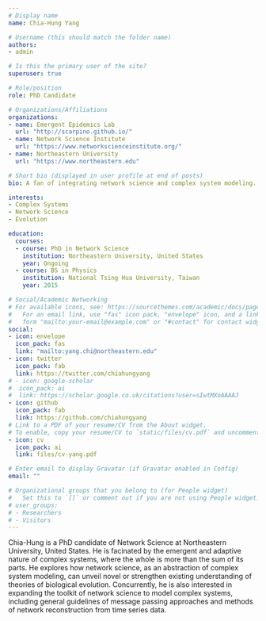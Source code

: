 ```yaml
---
# Display name
name: Chia-Hung Yang

# Username (this should match the folder name)
authors:
- admin

# Is this the primary user of the site?
superuser: true

# Role/position
role: PhD Candidate

# Organizations/Affiliations
organizations:
- name: Emergent Epidemics Lab
  url: "http://scarpino.github.io/"
- name: Network Science Institute
  url: "https://www.networkscienceinstitute.org/"
- name: Northeastern University
  url: "https://www.northeastern.edu"

# Short bio (displayed in user profile at end of posts)
bio: A fan of integrating network science and complex system modeling.

interests:
- Complex Systems
- Network Science
- Evolution

education:
  courses:
  - course: PhD in Network Science
    institution: Northeastern University, United States
    year: Ongoing
  - course: BS in Physics
    institution: National Tsing Hua University, Taiwan
    year: 2015

# Social/Academic Networking
# For available icons, see: https://sourcethemes.com/academic/docs/page-builder/#icons
#   For an email link, use "fas" icon pack, "envelope" icon, and a link in the
#   form "mailto:your-email@example.com" or "#contact" for contact widget.
social:
- icon: envelope
  icon_pack: fas
  link: "mailto:yang.chi@northeastern.edu"
- icon: twitter
  icon_pack: fab
  link: https://twitter.com/chiahungyang
# - icon: google-scholar
#  icon_pack: ai
#  link: https://scholar.google.co.uk/citations?user=sIwtMXoAAAAJ
- icon: github
  icon_pack: fab
  link: https://github.com/chiahungyang
# Link to a PDF of your resume/CV from the About widget.
# To enable, copy your resume/CV to `static/files/cv.pdf` and uncomment the lines below.
- icon: cv
  icon_pack: ai
  link: files/cv-yang.pdf

# Enter email to display Gravatar (if Gravatar enabled in Config)
email: ""

# Organizational groups that you belong to (for People widget)
#   Set this to `[]` or comment out if you are not using People widget.
# user_groups:
# - Researchers
# - Visitors
---
```


Chia-Hung is a PhD candidate of Network Science at Northeastern University, United States. He is facinated by the emergent and adaptive nature of complex systems, where the whole is more than the sum of its parts. He explores how network science, as an abstraction of complex system modeling, can unveil novel or strengthen existing understanding of theories of biological evolution. Concurrently, he is also interested in expanding the toolkit of network science to model complex systems, including general guidelines of message passing approaches and methods of network reconstruction from time series data.
